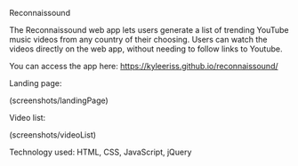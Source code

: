 Reconnaissound

The Reconnaissound web app lets users generate a list of trending YouTube music videos from any country of their choosing. Users can watch the videos directly on the web app, without needing to follow links to Youtube.

You can access the app here: https://kyleeriss.github.io/reconnaissound/

Landing page:

(screenshots/landingPage)

Video list:

(screenshots/videoList)

Technology used: HTML, CSS, JavaScript, jQuery

